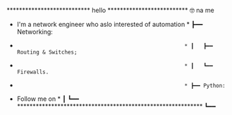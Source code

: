 *************************** hello ************************** 🤓 na me             
* I'm a network engineer who aslo interested of automation * ┣━━ Networking:
*                                                          * ┃   ┣━━ Routing & Switches;
*                                                          * ┃   ┗━━ Firewalls.
*                                                          * ┣━━ Python:
* Follow me on                                             * ┃   ┗━━ 
************************************************************ ┗━━

<!--
╔════════════════════════ Hi there ════════════════════════╗ 🤓 Will McGugan            
║ I'm a freelance software developer, living in Edinburgh, ║ ┣━━ 🐍 Python expert       
║ Scotland. Other than open source software development,   ║ ┃   ┣━━ ⭐ Rich            
║ my passion would be wildlife photography.                ║ ┃   ┣━━ ⭐ PyFilesystem    
║                                                          ║ ┃   ┗━━ ⭐ Lomond          
║ Follow me on twitter @willmcgugan                        ║ ┣━━ 🔧 Full-stack developer
╚══════════════════════════════════════════════════════════╝ ┗━━ 📘 Author              
-->
<!--
**brzknv/brzknv** is a ✨ _special_ ✨ repository because its `README.md` (this file) appears on your GitHub profile.

Here are some ideas to get you started:

- 🔭 I’m currently working on ...
- 🌱 I’m currently learning ...
- 👯 I’m looking to collaborate on ...
- 🤔 I’m looking for help with ...
- 💬 Ask me about ...
- 📫 How to reach me: ...
- 😄 Pronouns: ...
- ⚡ Fun fact: ...
-->
